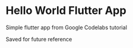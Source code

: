 # Hello World Flutter App

Simple flutter app from Google Codelabs tutorial

Saved for future reference 
